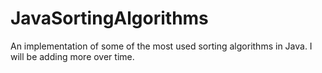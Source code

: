 # JavaSortingAlgorithms
An implementation of some of the most used sorting algorithms in Java. I will be adding more over time.
